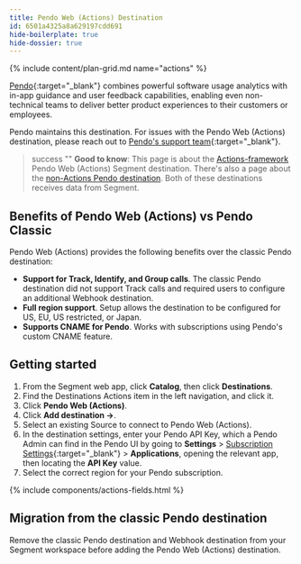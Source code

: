 ```yaml
---
title: Pendo Web (Actions) Destination
id: 6501a4325a8a629197cdd691
hide-boilerplate: true
hide-dossier: true
---
```


{% include content/plan-grid.md name="actions" %}


[Pendo](http://www.pendo.io/){:target="_blank"} combines powerful software usage analytics with in-app guidance and user feedback capabilities, enabling even non-technical teams to deliver better product experiences to their customers or employees.

Pendo maintains this destination. For issues with the Pendo Web (Actions) destination, please reach out to [Pendo's support team](https://support.pendo.io/hc/en-us/articles/360034163971-Get-help-with-Pendo-from-Technical-Support){:target="_blank"}.

> success ""
> **Good to know**: This page is about the [Actions-framework](/docs/connections/destinations/actions/) Pendo Web (Actions) Segment destination. There's also a page about the [non-Actions Pendo destination](/docs/connections/destinations/catalog/pendo/). Both of these destinations receives data from Segment.

## Benefits of Pendo Web (Actions) vs Pendo Classic

Pendo Web (Actions) provides the following benefits over the classic Pendo destination:

- **Support for Track, Identify, and Group calls**. The classic Pendo destination did not support Track calls and required users to configure an additional Webhook destination.
- **Full region support**. Setup allows the destination to be configured for US, EU, US restricted, or Japan.
- **Supports CNAME for Pendo**. Works with subscriptions using Pendo's custom CNAME feature.

## Getting started

1. From the Segment web app, click **Catalog**, then click **Destinations**.
2. Find the Destinations Actions item in the left navigation, and click it.
3. Click **Pendo Web (Actions)**.
4. Click **Add destination ->**.
5. Select an existing Source to connect to Pendo Web (Actions).
6. In the destination settings, enter your Pendo API Key, which a Pendo Admin can find in the Pendo UI by going to **Settings** > [Subscription Settings](https://app.pendo.io/admin){:target="_blank"} > **Applications**, opening the relevant app, then locating the **API Key** value.
7. Select the correct region for your Pendo subscription.

{% include components/actions-fields.html %}

## Migration from the classic Pendo destination

Remove the classic Pendo destination and Webhook destination from your Segment workspace before adding the Pendo Web (Actions) destination.

